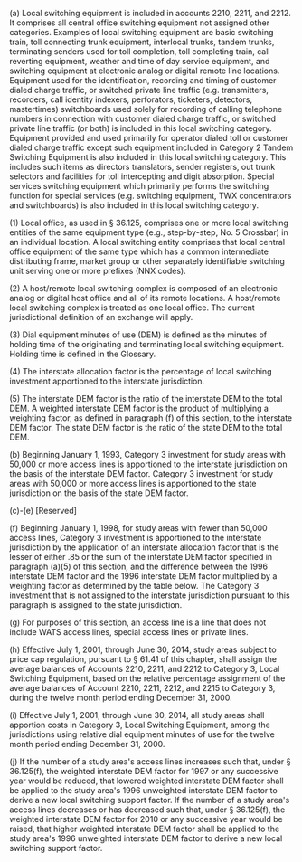 (a) Local switching equipment is included in accounts 2210, 2211, and 2212. It comprises all central office switching equipment not assigned other categories. Examples of local switching equipment are basic switching train, toll connecting trunk equipment, interlocal trunks, tandem trunks, terminating senders used for toll completion, toll completing train, call reverting equipment, weather and time of day service equipment, and switching equipment at electronic analog or digital remote line locations. Equipment used for the identification, recording and timing of customer dialed charge traffic, or switched private line traffic (e.g. transmitters, recorders, call identity indexers, perforators, ticketers, detectors, mastertimes) switchboards used solely for recording of calling telephone numbers in connection with customer dialed charge traffic, or switched private line traffic (or both) is included in this local switching category. Equipment provided and used primarily for operator dialed toll or customer dialed charge traffic except such equipment included in Category 2 Tandem Switching Equipment is also included in this local switching category. This includes such items as directors translators, sender registers, out trunk selectors and facilities for toll intercepting and digit absorption. Special services switching equipment which primarily performs the switching function for special services (e.g. switching equipment, TWX concentrators and switchboards) is also included in this local switching category.

(1) Local office, as used in § 36.125, comprises one or more local switching entities of the same equipment type (e.g., step-by-step, No. 5 Crossbar) in an individual location. A local switching entity comprises that local central office equipment of the same type which has a common intermediate distributing frame, market group or other separately identifiable switching unit serving one or more prefixes (NNX codes).

(2) A host/remote local switching complex is composed of an electronic analog or digital host office and all of its remote locations. A host/remote local switching complex is treated as one local office. The current jurisdictional definition of an exchange will apply.

(3) Dial equipment minutes of use (DEM) is defined as the minutes of holding time of the originating and terminating local switching equipment. Holding time is defined in the Glossary.

(4) The interstate allocation factor is the percentage of local switching investment apportioned to the interstate jurisdiction.

(5) The interstate DEM factor is the ratio of the interstate DEM to the total DEM. A weighted interstate DEM factor is the product of multiplying a weighting factor, as defined in paragraph (f) of this section, to the interstate DEM factor. The state DEM factor is the ratio of the state DEM to the total DEM.

(b) Beginning January 1, 1993, Category 3 investment for study areas with 50,000 or more access lines is apportioned to the interstate jurisdiction on the basis of the interstate DEM factor. Category 3 investment for study areas with 50,000 or more access lines is apportioned to the state jurisdiction on the basis of the state DEM factor.

(c)-(e) [Reserved]

(f) Beginning January 1, 1998, for study areas with fewer than 50,000 access lines, Category 3 investment is apportioned to the interstate jurisdiction by the application of an interstate allocation factor that is the lesser of either .85 or the sum of the interstate DEM factor specified in paragraph (a)(5) of this section, and the difference between the 1996 interstate DEM factor and the 1996 interstate DEM factor multiplied by a weighting factor as determined by the table below. The Category 3 investment that is not assigned to the interstate jurisdiction pursuant to this paragraph is assigned to the state jurisdiction.

(g) For purposes of this section, an access line is a line that does not include WATS access lines, special access lines or private lines.

(h) Effective July 1, 2001, through June 30, 2014, study areas subject to price cap regulation, pursuant to § 61.41 of this chapter, shall assign the average balances of Accounts 2210, 2211, and 2212 to Category 3, Local Switching Equipment, based on the relative percentage assignment of the average balances of Account 2210, 2211, 2212, and 2215 to Category 3, during the twelve month period ending December 31, 2000.

(i) Effective July 1, 2001, through June 30, 2014, all study areas shall apportion costs in Category 3, Local Switching Equipment, among the jurisdictions using relative dial equipment minutes of use for the twelve month period ending December 31, 2000.

(j) If the number of a study area's access lines increases such that, under § 36.125(f), the weighted interstate DEM factor for 1997 or any successive year would be reduced, that lowered weighted interstate DEM factor shall be applied to the study area's 1996 unweighted interstate DEM factor to derive a new local switching support factor. If the number of a study area's access lines decreases or has decreased such that, under § 36.125(f), the weighted interstate DEM factor for 2010 or any successive year would be raised, that higher weighted interstate DEM factor shall be applied to the study area's 1996 unweighted interstate DEM factor to derive a new local switching support factor.

